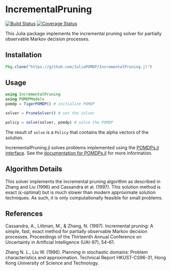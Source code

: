 # IncrementalPruning

[![Build Status](https://travis-ci.org/JuliaPOMDP/IncrementalPruning.jl.svg?branch=master)](https://travis-ci.org/JuliaPOMDP/IncrementalPruning.jl)
[![Coverage Status](https://coveralls.io/repos/github/JuliaPOMDP/IncrementalPruning.jl/badge.svg?branch=master)](https://coveralls.io/github/JuliaPOMDP/IncrementalPruning.jl?branch=master)

This Julia package implements the incremental pruning solver for partially observable Markov decision processes.

## Installation

```julia
Pkg.clone("https://github.com/JuliaPOMDP/IncrementalPruning.jl")
```

## Usage

```julia
using IncrementalPruning
using POMDPModels
pomdp = TigerPOMDP() # initialize POMDP

solver = PruneSolver() # set the solver

policy = solve(solver, pomdp) # solve the POMDP  
```
The result of `solve` is a `Policy` that contains the alpha vectors of the solution.

IncrementalPruning.jl solves problems implemented using the [POMDPs.jl interface](https://github.com/JuliaPOMDP/POMDPs.jl). See the [documentation for POMDPs.jl](http://juliapomdp.github.io/POMDPs.jl/latest/) for more information.

## Algorithm Details

This solver implements the incremental pruning algorithm as described in Zhang and Liu (1996) and Cassandra et al. (1997). This solution method is exact (ϵ-optimal) but is much slower than modern approximate solution techniques. As such, it is only computationally feasible for small problems.

## References

Cassandra, A., Littman, M., & Zhang, N. (1997). Incremental pruning: A simple, fast, exact method for partially observable Markov decision processes. Proceedings of the Thirteenth Annual Conference on Uncertainty in Artificial Intelligence (UAI-97), 54–61.

Zhang N. L., Liu W. (1996). Planning in stochastic domains: Problem characteristics and approximation. Technical Report HKUST-CS96-31, Hong Kong University of Science and Technology.
